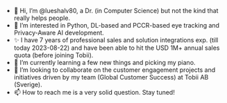 - 👋 Hi, I’m @lueshalv80, a Dr. (in Computer Science) but not the kind that really helps people.
- 👀 I’m interested in Python, DL-based and PCCR-based eye tracking and Privacy-Aware AI development.
- ✨ I have 7 years of professional sales and solution integrations exp. (till today 2023-08-22) and have been able to hit the USD 1M+ annual sales quota (before joining Tobii).
- 🌱 I’m currently learning a few new things and picking my piano.
- 💞️ I’m looking to collaborate on the customer engagement projects and initiatives driven by my team (Global Customer Success) at Tobii AB (Sverige).
- 📫 How to reach me is a very solid question. Stay tuned!

<!---
lueshalv80/lueshalv80 is a ✨ special ✨ repository because its `README.md` (this file) appears on your GitHub profile.
You can click the Preview link to take a look at your changes.
--->
